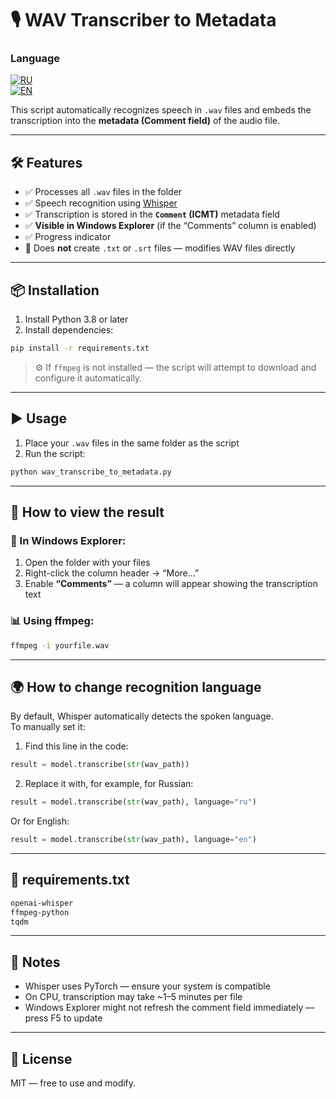 # 🎙️ WAV Transcriber to Metadata

### Language  
[![RU](https://img.shields.io/badge/lang-ru-red)](https://github.com/koonclsx/WAV-Transcriber-to-Metadata/blob/main/README.md)  
[![EN](https://img.shields.io/badge/lang-en-green)](https://github.com/koonclsx/WAV-Transcriber-to-Metadata/blob/main/README.en.md)

This script automatically recognizes speech in `.wav` files and embeds the transcription into the **metadata (Comment field)** of the audio file.

---

## 🛠 Features

- ✅ Processes all `.wav` files in the folder
- ✅ Speech recognition using [Whisper](https://github.com/openai/whisper)
- ✅ Transcription is stored in the **`Comment` (ICMT)** metadata field
- ✅ **Visible in Windows Explorer** (if the “Comments” column is enabled)
- ✅ Progress indicator
- 🚫 Does **not** create `.txt` or `.srt` files — modifies WAV files directly

---

## 📦 Installation

1. Install Python 3.8 or later  
2. Install dependencies:

```bash
pip install -r requirements.txt
```

> ⚙️ If `ffmpeg` is not installed — the script will attempt to download and configure it automatically.

---

## ▶️ Usage

1. Place your `.wav` files in the same folder as the script  
2. Run the script:

```bash
python wav_transcribe_to_metadata.py
```

---

## 🧾 How to view the result

### 📁 In Windows Explorer:

1. Open the folder with your files  
2. Right-click the column header → “More...”  
3. Enable **“Comments”** — a column will appear showing the transcription text

### 📊 Using ffmpeg:

```bash
ffmpeg -i yourfile.wav
```

---

## 🌍 How to change recognition language

By default, Whisper automatically detects the spoken language.  
To manually set it:

1. Find this line in the code:

```python
result = model.transcribe(str(wav_path))
```

2. Replace it with, for example, for Russian:

```python
result = model.transcribe(str(wav_path), language="ru")
```

Or for English:

```python
result = model.transcribe(str(wav_path), language="en")
```

---

## 📄 requirements.txt

```txt
openai-whisper
ffmpeg-python
tqdm
```

---

## 📌 Notes

- Whisper uses PyTorch — ensure your system is compatible  
- On CPU, transcription may take ~1–5 minutes per file  
- Windows Explorer might not refresh the comment field immediately — press F5 to update

---

## 📜 License

MIT — free to use and modify.

